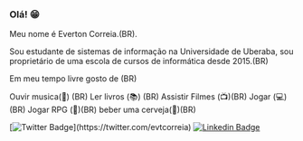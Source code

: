 ### Olá! 😁



Meu nome é Everton Correia.(BR).

Sou estudante de sistemas de informação na Universidade de Uberaba, sou proprietário de uma escola de cursos de informática desde 2015.(BR)

Em meu tempo livre gosto de (BR)

Ouvir musica(🎵) (BR)
Ler  livros (📚) (BR)
Assistir Filmes (📺)(BR)
Jogar (💻)(BR)
Jogar RPG (🎲)(BR)
beber uma cerveja(🍺)(BR)


[![Twitter Badge](https://img.shields.io/badge/-Twitter-1ca0f1?style=flat-square&labelColor=1ca0f1&logo=twitter&logoColor=white&link=https://twitter.com/felipefialho_)](https://twitter.com/evtcorreia)
[![Linkedin Badge](https://img.shields.io/badge/-LinkedIn-blue?style=flat-square&logo=Linkedin&logoColor=white&link=https://www.linkedin.com/in/felipefialho)](https://www.linkedin.com/in/evtcorreia/)

